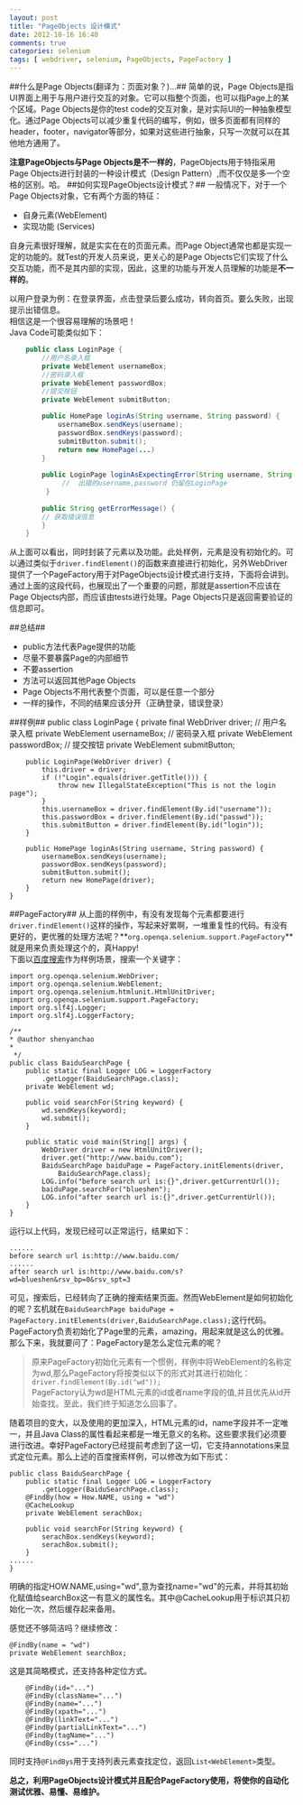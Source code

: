 ```yaml
---
layout: post
title: "PageObjects 设计模式"
date: 2012-10-16 16:40
comments: true
categories: selenium
tags: [ webdriver, selenium, PageObjects, PageFactory ]
---
```

##什么是Page Objects(翻译为：页面对象？)...##
简单的说，Page Objects是指UI界面上用于与用户进行交互的对象。它可以指整个页面，也可以指Page上的某个区域。Page Objects是你的test code的交互对象，是对实际UI的一种抽象模型化。通过Page Objects可以减少重复代码的编写，例如，很多页面都有同样的header，footer，navigator等部分，如果对这些进行抽象，只写一次就可以在其他地方通用了。  

**注意PageObjects与Page Objects是不一样的**，PageObjects用于特指采用Page Objects进行封装的一种设计模式（Design Pattern）,而不仅仅是多一个空格的区别。哈。
##如何实现PageObjects设计模式？##
一般情况下，对于一个Page Objects对象，它有两个方面的特征：  
 
* 自身元素(WebElement)  
* 实现功能 (Services)  
<!--more-->  

自身元素很好理解，就是实实在在的页面元素。而Page Object通常也都是实现一定的功能的。就Test的开发人员来说，更关心的是Page Objects它们实现了什么交互功能，而不是其内部的实现，因此，这里的功能与开发人员理解的功能是**不一样的**。   

以用户登录为例：在登录界面，点击登录后要么成功，转向首页。要么失败，出现提示出错信息。   
相信这是一个很容易理解的场景吧！  
Java Code可能类似如下：   

```java
	public class LoginPage {
		//用户名录入框
		private WebElement usernameBox;
		//密码录入框
		private WebElement passwordBox;
		//提交按钮
		private WebElement submitButton;

    	public HomePage loginAs(String username, String password) {
			usernameBox.sendKeys(username);
			passwordBox.sendKeys(password);
			submitButton.submit();
        	return new HomePage(...)
    	}
    
    	public LoginPage loginAsExpectingError(String username, String password) {
       		 //  出错的username,password 仍留在LoginPage
   		 }
    
    	public String getErrorMessage() {
        // 获取错误信息
    	}
	}  
``` 
从上面可以看出，同时封装了元素以及功能。此处样例，元素是没有初始化的。可以通过类似于`driver.findElement()`的函数来直接进行初始化，另外WebDriver提供了一个PageFactory用于对PageObjects设计模式进行支持，下面将会讲到。  
通过上面的这段代码，也展现出了一个重要的问题，那就是assertion不应该在Page Objects内部，而应该由tests进行处理。Page Objects只是返回需要验证的信息即可。

##总结##
* public方法代表Page提供的功能
* 尽量不要暴露Page的内部细节
* 不要assertion
* 方法可以返回其他Page Objects
* Page Objects不用代表整个页面，可以是任意一个部分
* 一样的操作，不同的结果应该分开（正确登录，错误登录）   

##样例##
	public class LoginPage {
		private final WebDriver driver;
		// 用户名录入框
		private WebElement usernameBox;
		// 密码录入框
		private WebElement passwordBox;
		// 提交按钮
		private WebElement submitButton;

		public LoginPage(WebDriver driver) {
			this.driver = driver;
			if (!"Login".equals(driver.getTitle())) {
				throw new IllegalStateException("This is not the login page");
			}
			this.usernameBox = driver.findElement(By.id("username"));
			this.passwordBox = driver.findElement(By.id("passwd"));
			this.submitButton = driver.findElement(By.id("login"));
		}

		public HomePage loginAs(String username, String password) {
			usernameBox.sendKeys(username);
			passwordBox.sendKeys(password);
			submitButton.submit();
			return new HomePage(driver);
		}
	}

##PageFactory##
从上面的样例中，有没有发现每个元素都要进行`driver.findElement()`这样的操作，写起来好累啊，一堆重复性的代码。有没有更好的，更优雅的处理方法呢？**`org.openqa.selenium.support.PageFactory`**就是用来负责处理这个的，真Happy!   
下面以[百度搜索](http://www.baidu.com)作为样例场景，搜索一个关键字：	

	import org.openqa.selenium.WebDriver;
	import org.openqa.selenium.WebElement;
	import org.openqa.selenium.htmlunit.HtmlUnitDriver;
	import org.openqa.selenium.support.PageFactory;
	import org.slf4j.Logger;
	import org.slf4j.LoggerFactory;

	/**
 	* @author shenyanchao
 	* 
	 */
	public class BaiduSearchPage {
		public static final Logger LOG = LoggerFactory
			.getLogger(BaiduSearchPage.class);
		private WebElement wd;

		public void searchFor(String keyword) {
			wd.sendKeys(keyword);
			wd.submit();
		}

		public static void main(String[] args) {
			WebDriver driver = new HtmlUnitDriver();
			driver.get("http://www.baidu.com");
			BaiduSearchPage baiduPage = PageFactory.initElements(driver,
				BaiduSearchPage.class);
			LOG.info("before search url is:{}",driver.getCurrentUrl());
			baiduPage.searchFor("blueshen");
			LOG.info("after search url is:{}",driver.getCurrentUrl());
		}
	}
运行以上代码，发现已经可以正常运行，结果如下：

	......
	before search url is:http://www.baidu.com/
	......
	after search url is:http://www.baidu.com/s?wd=blueshen&rsv_bp=0&rsv_spt=3
可见，搜索后，已经转向了正确的搜索结果页面。然而WebElement是如何初始化的呢？玄机就在`BaiduSearchPage baiduPage = PageFactory.initElements(driver,BaiduSearchPage.class);`这行代码。PageFactory负责初始化了Page里的元素，amazing，用起来就是这么的优雅。   
那么下来，我就要问了：PageFactory是怎么定位元素的呢？   
>原来PageFactory初始化元素有一个惯例，样例中将WebElement的名称定为wd,那么PageFactory将按类似以下的形式对其进行初始化：    
`driver.findElement(By.id("wd"));`  
PageFactory认为wd是HTML元素的id或者name字段的值,并且优先从id开始查找。至此，我们终于知道怎么回事了。   

随着项目的变大，以及使用的更加深入，HTML元素的id，name字段并不一定唯一，并且Java Class的属性看起来都是一堆无意义的名称。这些要求我们必须要进行改进。幸好PageFactory已经提前考虑到了这一切，它支持annotations来显式定位元素。那么上述的百度搜索样例，可以修改为如下形式：   

	public class BaiduSearchPage {
		public static final Logger LOG = LoggerFactory
			.getLogger(BaiduSearchPage.class);
		@FindBy(how = How.NAME, using = "wd")
		@CacheLookup
		private WebElement serachBox;

		public void searchFor(String keyword) {
			serachBox.sendKeys(keyword);
			serachBox.submit();
		}
	......
	}
明确的指定HOW.NAME,using="wd",意为查找name="wd"的元素，并将其初始化赋值给searchBox这一有意义的属性名。其中@CacheLookup用于标识其只初始化一次，然后缓存起来备用。   

感觉还不够简洁吗？继续修改：  

 	@FindBy(name = "wd")
  	private WebElement searchBox;
这是其简略模式，还支持各种定位方式。   

		@FindBy(id="...")
		@FindBy(className="...")
		@FindBy(name="...")
		@FindBy(xpath="...")
		@FindBy(linkText="...")
		@FindBy(partialLinkText="...")
		@FindBy(tagName="...")
		@FindBy(css="...")
同时支持`@FindBys`用于支持列表元素查找定位，返回`List<WebElement>`类型。

**总之，利用PageObjects设计模式并且配合PageFactory使用，将使你的自动化测试优雅、易懂、易维护。**
